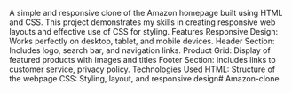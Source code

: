 A simple and responsive clone of the Amazon homepage built using HTML and CSS. This project demonstrates my skills in creating responsive web layouts and effective use of CSS for styling.
Features
Responsive Design: Works perfectly on desktop, tablet, and mobile devices.
Header Section: Includes logo, search bar, and navigation links.
Product Grid: Display of featured products with images and titles
Footer Section: Includes links to customer service, privacy policy.
Technologies Used
HTML: Structure of the webpage
CSS: Styling, layout, and responsive design# Amazon-clone

